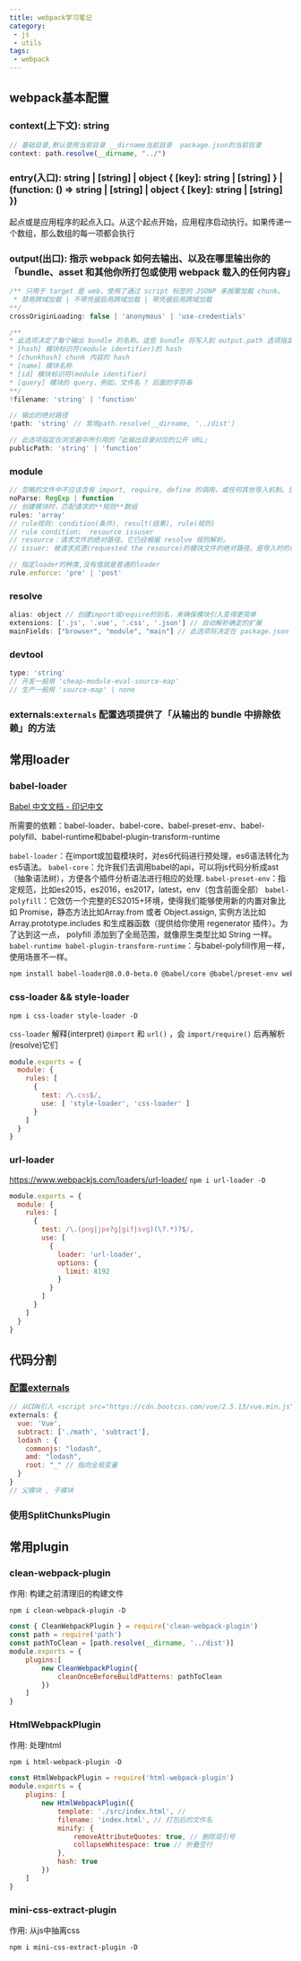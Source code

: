 ```yaml
---
title: webpack学习笔记
category:
 - js
 - utils
tags:
 - webpack
---
```


## webpack基本配置

### context(上下文):  string

```js
// 基础目录,默认使用当前目录 __dirname当前目录  package.json的当前目录
context: path.resolve(__dirname, "../")
```

### entry(入口):  string | [string] | object { [key]: string | [string] } | (function: () => string | [string] | object { [key]: string | [string] })

起点或是应用程序的起点入口。从这个起点开始，应用程序启动执行。如果传递一个数组，那么数组的每一项都会执行

### output(出口):  指示 webpack 如何去输出、以及在哪里输出你的「bundle、asset 和其他你所打包或使用 webpack 载入的任何内容」

```js
/** 只用于 target 是 web，使用了通过 script 标签的 JSONP 来按需加载 chunk。
 * 禁用跨域加载 | 不带凭据启用跨域加载 | 带凭据启用跨域加载
**/
crossOriginLoading: false | 'anonymous' | 'use-credentials'

/** 
* 此选项决定了每个输出 bundle 的名称。这些 bundle 将写入到 output.path 选项指定的目录下
* [hash] 模块标识符(module identifier)的 hash
* [chunkhash] chunk 内容的 hash
* [name] 模块名称
* [id] 模块标识符(module identifier)
* [query] 模块的 query，例如，文件名 ? 后面的字符串
**/
!filename: 'string' | 'function'

// 输出的绝对路径
!path: 'string' // 常用path.resolve(__dirname, '../dist')

// 此选项指定在浏览器中所引用的「此输出目录对应的公开 URL」
publicPath: 'string' | 'function'
```

### module

```js
// 忽略的文件中不应该含有 import, require, define 的调用，或任何其他导入机制。忽略大型的 library 可以提高构建性能
noParse: RegExp | function 
// 创建模块时，匹配请求的**规则**数组
rules: 'array'
// rule规则: condition(条件), result(结果), rule(规则)
// rule condition:  resource issuser
// resource：请求文件的绝对路径。它已经根据 resolve 规则解析。
// issuer: 被请求资源(requested the resource)的模块文件的绝对路径。是导入时的位置。

// 指定loader的种类,没有值就是普通的loader
rule.enforce: 'pre' | 'post'
```

### resolve

```js
alias: object // 创建import或require的别名，来确保模块引入变得更简单
extensions: ['.js', '.vue', '.css', '.json'] // 自动解析确定的扩展
mainFields: ["browser", "module", "main"] // 此选项将决定在 package.json 中使用哪个字段导入模块
```

### devtool

```js
type: 'string'
// 开发一般用 'cheap-module-eval-source-map'
// 生产一般用 'source-map' | none
```

### externals:`externals` 配置选项提供了「从输出的 bundle 中排除依赖」的方法

## 常用loader ##

### babel-loader ###

[Babel 中文文档 - 印记中文](https://babel.docschina.org/)

所需要的依赖：babel-loader、babel-core、babel-preset-env、babel-polyfill、babel-runtime和babel-plugin-transform-runtime

`babel-loader`：在import或加载模块时，对es6代码进行预处理，es6语法转化为es5语法。
`babel-core`：允许我们去调用babel的api，可以将js代码分析成ast（抽象语法树），方便各个插件分析语法进行相应的处理.
`babel-preset-env`：指定规范，比如es2015，es2016，es2017，latest，env（包含前面全部）
`babel-polyfill`：它效仿一个完整的ES2015+环境，使得我们能够使用新的内置对象比如 Promise，静态方法比如Array.from 或者 Object.assign, 实例方法比如 Array.prototype.includes 和生成器函数（提供给你使用 regenerator 插件）。为了达到这一点， polyfill 添加到了全局范围，就像原生类型比如 String 一样。
`babel-runtime babel-plugin-transform-runtime`：与babel-polyfill作用一样，使用场景不一样。

```sh
npm install babel-loader@8.0.0-beta.0 @babel/core @babel/preset-env webpack
```

### css-loader && style-loader ###

` npm i css-loader style-loader -D `

`css-loader` 解释(interpret) `@import` 和 `url()` ，会 `import/require()` 后再解析(resolve)它们

```js
module.exports = {
  module: {
    rules: [
      {
        test: /\.css$/,
        use: [ 'style-loader', 'css-loader' ]
      }
    ]
  }
}
```

### url-loader ###

<https://www.webpackjs.com/loaders/url-loader/>
` npm i url-loader -D `

```js
module.exports = {
  module: {
    rules: [
      {
        test: /\.(png|jpe?g|gif|svg)(\?.*)?$/,
        use: [
          {
            loader: 'url-loader',
            options: {
              limit: 8192
            }
          }
        ]
      }
    ]
  }
}

```

## 代码分割

### [配置externals ](<https://www.webpackjs.com/configuration/externals/#externals>)

```js
// 从CDN引入 <script src="https://cdn.bootcss.com/vue/2.5.13/vue.min.js"></script>
externals: {
  vue: 'Vue',
  subtract: ['./math', 'subtract'],
  lodash : {
    commonjs: "lodash",
    amd: "lodash",
    root: "_" // 指向全局变量
  }
}
// 父模块 , 子模块
```

### 使用SplitChunksPlugin

## 常用plugin

### clean-webpack-plugin ### 

作用: 构建之前清理旧的构建文件

` npm i clean-webpack-plugin -D `

```js
const { CleanWebpackPlugin } = require('clean-webpack-plugin')
const path = require('path')
const pathToClean = [path.resolve(__dirname, '../dist')]
module.exports = {
	plugins:[
		new CleanWebpackPlugin({
            cleanOnceBeforeBuildPatterns: pathToClean
        })
	]
}
```

### HtmlWebpackPlugin ### 

作用: 处理html

` npm i html-webpack-plugin -D  `

```js
const HtmlWebpackPlugin = require('html-webpack-plugin')
module.exports = {
    plugins: [
		new HtmlWebpackPlugin({
			template: './src/index.html', // 
			filename: 'index.html', // 打包后的文件名
			minify: {
				removeAttributeQuotes: true, // 删除双引号
				collapseWhitespace: true // 折叠空行
			},
			hash: true
		})
	]
}
```

### mini-css-extract-plugin

作用: 从js中抽离css

` npm i mini-css-extract-plugin -D `



